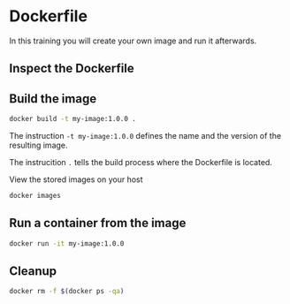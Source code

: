 # Dockerfile

In this training you will create your own image and run it afterwards.

## Inspect the Dockerfile

## Build the image

```bash
docker build -t my-image:1.0.0 .
```

The instruction `-t my-image:1.0.0` defines the name and the version of the resulting image.

The instrucition `.` tells the build process where the Dockerfile is located.

View the stored images on your host
```bash
docker images
```

## Run a container from the image

```bash
docker run -it my-image:1.0.0
```

## Cleanup

```bash
docker rm -f $(docker ps -qa)
```
